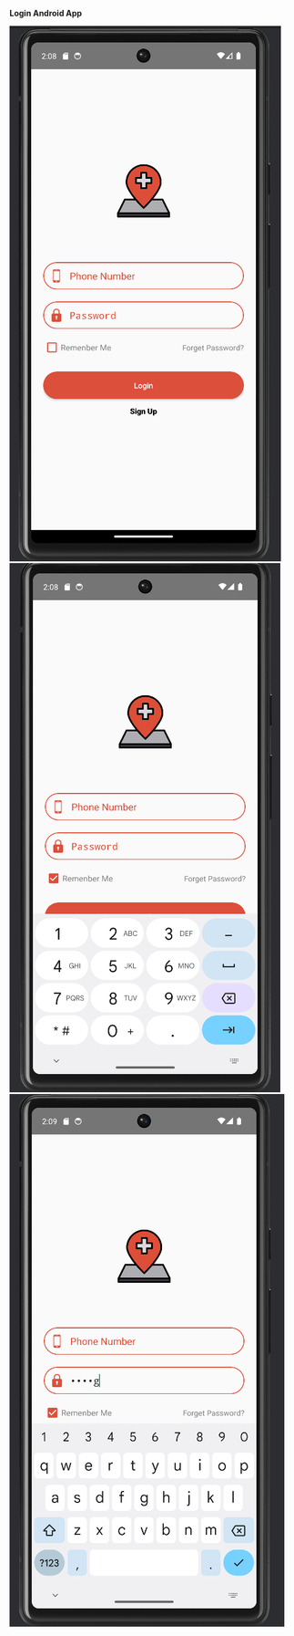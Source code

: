 **Login Android App**



![alt text](https://github.com/KaboOA/LoginAndroidApp/blob/master/screens/Screenshot%202024-08-02%20020837.png)
![alt text](https://github.com/KaboOA/LoginAndroidApp/blob/master/screens/Screenshot%202024-08-02%20020855.png)
![alt text](https://github.com/KaboOA/LoginAndroidApp/blob/master/screens/Screenshot%202024-08-02%20020930.png)
